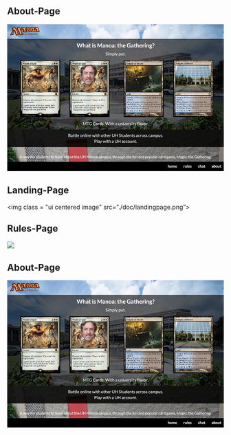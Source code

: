 ## About-Page 
<img class = "ui centered image" src="./doc/aboutpage.png">

## Landing-Page
<img class = "ui centered image" src="./doc/landingpage.png”>

## Rules-Page
<img class = "ui centered image" src="./doc/landingpagev2.png">

## About-Page 
<img class = "ui centered image" src="./doc/aboutpage.png">
